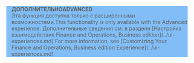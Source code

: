 <blockquote STYLE="background: #81BEF7;border-left:None"><span data-ttu-id="d7d27-101"><b>ДОПОЛНИТЕЛЬНО</b></span><span class="sxs-lookup"><span data-stu-id="d7d27-101"><b>ADVANCED</b></span></span><br /><span data-ttu-id="d7d27-102">Эта функция доступна только с расширенными возможностями.</span><span class="sxs-lookup"><span data-stu-id="d7d27-102">This functionality is only available with the Advanced experience.</span></span> <span data-ttu-id="d7d27-103">Дополнительные сведения см. в разделе [Настройка взаимодействия Finance and Operations, Business edition](../ui-experiences.md) </span><span class="sxs-lookup"><span data-stu-id="d7d27-103">For more information, see [Customizing Your Finance and Operations, Business edition  Experience](../ui-experiences.md) </span></span></blockquote>
